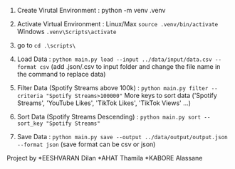 1) Create Virutal Environment : python -m venv .venv
2) Activate Virtual Environment :
Linux/Max `source .venv/bin/activate`
Windows `.venv\Scripts\activate`

3) go to `cd .\scripts\`

4) Load Data : `python main.py load --input ../data/input/data.csv --format csv`
(add .json/.csv to input folder and change the file name in the command to replace data)

5) Filter Data (Spotify Streams above 100k) : `python main.py filter --criteria "Spotify Streams>100000"`
More keys to sort data ('Spotify Streams', 'YouTube Likes', 'TikTok Likes', 'TikTok Views' ...)
6) Sort Data (Spotify Streams Descending) : `python main.py sort --sort_key "Spotify Streams" `

7) Save Data : `python main.py save --output ../data/output/output.json --format json`
(save format can be csv or json)

Project by
*EESHVARAN Dilan
*AHAT Thamila
*KABORE Alassane